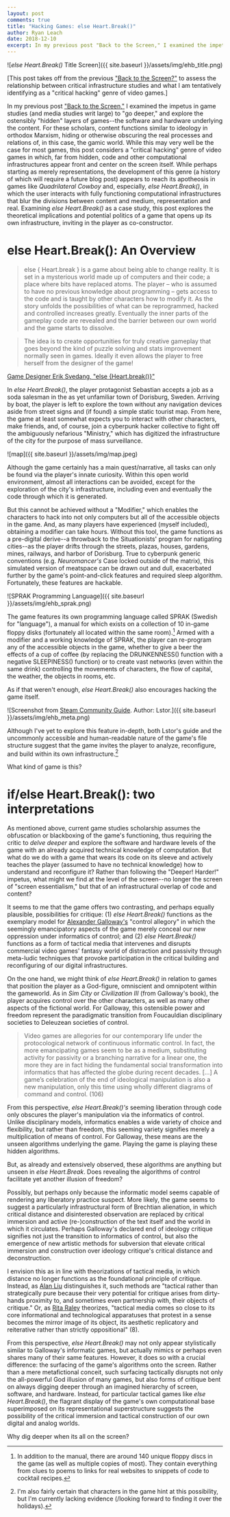 ```yaml
---
layout: post
comments: true
title: "Hacking Games: else Heart.Break()"
author: Ryan Leach
date: 2018-12-10
excerpt: In my previous post "Back to the Screen," I examined the impetus in game studies (and media studies writ large) to "go deeper," and explore the ostensibly "hidden" layers of games--the software and hardware underlying the content. For these scholars, content functions similar to ideology in orthodox Marxism, hiding or otherwise obscuring the real processes and relations of, in this case, the gamic world. While this may very well be the case for most games, this post considers a "critical hacking" genre of video games in which, far from hidden, code and other computational infrastructures appear front and center on the screen itself. While perhaps starting as merely representations, the development of this genre (a history of which will require a future blog post) appears to reach its apotheosis in games like "Quadrilateral Cowboy" and, especially, "else Heart.Break()," in which the user interacts with fully functioning computational infrastructures that blur the divisions between content and medium, representation and real. Examining "else Heart.Break()" as a case study, this post explores the theoretical implications and potential politics of a game that opens up its own infrastructure, inviting in the player as co-constructor.     
---
```

![_else Heart.Break()_ Title Screen]({{ site.baseurl }}/assets/img/ehb_title.png)

[This post takes off from the previous ["Back to the Screen?"](https://ryankleach.github.io/frettingsontheblank/back-to-the-screen) to assess the relationship between critical infrastructure studies and what I am tentatively identifying as a "critical hacking" genre of video games.]

In my previous post ["Back to the Screen,"](https://ryankleach.github.io/frettingsontheblank/back-to-the-screen/) I examined the impetus in game studies (and media studies writ large) to "go deeper," and explore the ostensibly "hidden" layers of games--the software and hardware underlying the content. For these scholars, content functions similar to ideology in orthodox Marxism, hiding or otherwise obscuring the real processes and relations of, in this case, the gamic world. While this may very well be the case for most games, this post considers a "critical hacking" genre of video games in which, far from hidden, code and other computational infrastructures appear front and center on the screen itself. While perhaps starting as merely representations, the development of this genre (a history of which will require a future blog post) appears to reach its apotheosis in games like _Quadrilateral Cowboy_ and, especially, _else Heart.Break()_, in which the user interacts with fully functioning computational infrastructures that blur the divisions between content and medium, representation and real. Examining _else Heart.Break()_ as a case study, this post explores the theoretical implications and potential politics of a game that opens up its own infrastructure, inviting in the player as co-constructor.     

# else Heart.Break(): An Overview 

>else { Heart.break } is a game about being able to change reality. It is set in a mysterious world made up of computers and their code; a place where bits have replaced atoms. The player – who is assumed to have no previous knowledge about programming – gets access to the code and is taught by other characters how to modify it. As the story unfolds the possibilities of what can be reprogrammed, hacked and controlled increases greatly. Eventually the inner parts of the gameplay code are revealed and the barrier between our own world and the game starts to dissolve. 

>The idea is to create opportunities for truly creative gameplay that goes beyond the kind of puzzle solving and stats improvement normally seen in games. Ideally it even allows the player to free herself from the designer of the game! 

[Game Designer Erik Svedang, "else {Heart.break()}"](https://eriksvedang.wordpress.com/2012/02/16/else-heart-break/)

In _else Heart.Break()_, the player protagonist Sebastian accepts a job as a soda salesman in the as yet unfamiliar town of Dorisburg, Sweden. Arriving by boat, the player is left to explore the town without any navigation devices aside from street signs and (if found) a simple static tourist map. From here, the game at least somewhat expects you to interact with other characters, make friends, and, of course, join a cyberpunk hacker collective to fight off the ambiguously nefarious "Ministry," which has digitized the infrastructure of the city for the purpose of mass surveillance.    

![map]({{ site.baseurl }}/assets/img/map.jpeg)

Although the game certainly has a main quest/narrative, all tasks can only be found via the player's innate curiosity. Within this open world environment, almost all interactions can be avoided, except for the exploration of the city's infrastructure, including even and eventually the code through which it is generated. 

But this cannot be achieved without a "Modifier," which enables the characters to hack into not only computers but all of the accessible objects in the game. And, as many players have experienced (myself included), obtaining a modifier can take hours. Without this tool, the game functions as a pre-digital derive--a throwback to the Situationists' program for natigating cities--as the player drifts through the streets, plazas, houses, gardens, mines, railways, and harbor of Dorisburg. True to cyberpunk generic conventions (e.g. _Neuromancer's_ Case locked outside of the matrix), this simulated version of meatspace can be drawn out and dull, exacerbated further by the game's point-and-click features and required sleep algorithm. Fortunately, these features are hackable.

![SPRAK Programming Language]({{ site.baseurl }}/assets/img/ehb_sprak.png)

The game features its own programming language called SPRAK (Swedish for "language"), a manual for which exists on a collection of 10 in-game floppy disks (fortunately all located within the same room).[^fn1] Armed with a modifier and a working knowledge of SPRAK, the player can re-program any of the accessible objects in the game, whether to give a beer the effects of a cup of coffee (by replacing the DRUNKENNESS() function with a negative SLEEPINESS() function) or to create vast networks (even within the same drink) controlling the movements of characters, the flow of capital, the weather, the objects in rooms, etc.

As if that weren't enough, _else Heart.Break()_ also encourages hacking the game itself. 

![Screenshot from [Steam Community Guide](https://steamcommunity.com/sharedfiles/filedetails/?id=610184203). Author: Lstor.]({{ site.baseurl }}/assets/img/ehb_meta.png)

Although I've yet to explore this feature in-depth, both Lstor's guide and the uncommonly accessible and human-readable nature of the game's file structure suggest that the game invites the player to analyze, reconfigure, and build within its own infrastructure.[^fn2]  

What kind of game is this? 

# if/else Heart.Break(): two interpretations

As mentioned above, current game studies scholarship assumes the obfuscation or blackboxing of the game's functioning, thus requiring the critic to _delve deeper_ and explore the software and hardware levels of the game with an already acquired technical knowledge of computation. But what do we do with a game that wears its code on its sleeve and actively teaches the player (assumed to have no technical knowledge) how to understand and reconfigure it? Rather than following the "Deeper! Harder!" impetus, what might we find at the level of the screen--no longer the screen of "screen essentialism," but that of an infrastructural overlap of code and content?

It seems to me that the game offers two contrasting, and perhaps equally plausible, possibilities for critique: (1) _else Heart.Break()_ functions as the exemplary model for [Alexander Galloway's](http://art.yale.edu/file_columns/0000/1536/galloway_ar_-_gaming_-_essays_on_algorithmic_culture.pdf) "control allegory" in which the seemingly emancipatory aspects of the game merely conceal our new oppression under informatics of control; and (2) _else Heart.Break()_ functions as a form of tactical media that intervenes and disrupts commercial video games' fantasy world of distraction and passivity through meta-ludic techniques that provoke participation in the critical building and reconfiguring of our digital infrastructures.

On the one hand, we might think of _else Heart.Break()_ in relation to games that position the player as a God-figure, omniscient and omnipotent within the gameworld. As in _Sim City_ or _Civilization III_ (from Galloway's book), the player acquires control over the other characters, as well as many other aspects of the fictional world. For Galloway, this ostensible power and freedom represent the paradigmatic transition from Foucauldian disciplinary societies to Deleuzean societies of control.

>Video games are allegories for our contemporary life under the protocological network of continuous informatic control. In fact, the more emancipating games seem to be as a medium, substituting activity for passivity or a branching narrative for a linear one, the more they are in fact hiding the fundamental social transformation into informatics that has affected the globe during recent decades. [...] A game’s celebration of the end of ideological manipulation is also a new manipulation, only this time using wholly different diagrams of command and control. (106)  

From this perspective, _else Heart.Break()'s_ seeming liberation through code only obscures the player's manipulation via the informatics of control. Unlike disciplinary models, informatics enables a wide variety of choice and flexibility, but rather than freedom, this seeming variety signifies merely a multiplication of means of control. For Galloway, these means are the unseen algorithms underlying the game. Playing the game is playing these hidden algorithms. 

But, as already and extensively observed, these algorithms are anything but unseen in _else Heart.Break_. Does revealing the algorithms of control facilitate yet another illusion of freedom?

Possibly, but perhaps only because the informatic model seems capable of rendering any liberatory practice suspect. More likely, the game seems to suggest a particularly infrastructural form of Brechtian alienation, in which critical distance and disinterested observation are replaced by critical immersion and active (re-)construction of the text itself and the world in which it circulates. Perhaps Galloway's declared end of ideology critique signifies not just the transition to informatics of control, but also the emergence of new artistic methods for subversion that elevate critical immersion and construction over ideology critique's critical distance and deconstruction.

I envision this as in line with theorizations of tactical media, in which distance no longer functions as the foundational principle of critique. Instead, as [Alan Liu](http://cistudies.org/wp-content/uploads/Toward-Critical-Infrastructure-Studies.pdf) distinguishes it, such methods are "tactical rather than strategically pure because their very potential for critique arises from dirty-hands proximity to, and sometimes even partnership with, their objects of critique." Or, as [Rita Raley](http://www.tacticalmediafiles.net/mmbase/attachments/4976/Raley-Tactical_Media-Introduction.pdf) theorizes, "tactical media comes so close to its core informational and technological apparatuses that protest in a sense becomes the mirror image of its object, its aesthetic replicatory and reiterative rather than strictly oppositional" (8). 

From this perspective, _else Heart.Break()_ may not only appear stylistically similar to Galloway's informatic games, but actually mimics or perhaps even shares many of their same features. However, it does so with a crucial difference: the surfacing of the game's algorithms onto the screen. Rather than a mere metafictional conceit, such surfacing tactically disrupts not only the all-powerful God illusion of many games, but also forms of critique bent on always digging deeper through an imagined hierarchy of screen, software, and hardware. Instead, for particular tactical games like _else Heart.Break()_, the flagrant display of the game's own computational base superimposed on its representational superstructure suggests the possibility of the critical immersion and tactical construction of our own digital and analog worlds. 

Why dig deeper when its all on the screen?


[^fn1]: In addition to the manual, there are around 140 unique floppy discs in the game (as well as multiple copies of most). They contain everything from clues to poems to links for real websites to snippets of code to cocktail recipes.

[^fn2]: I'm also fairly certain that characters in the game hint at this possibility, but I'm currently lacking evidence (/looking forward to finding it over the holidays). 
